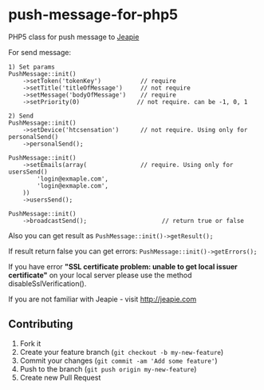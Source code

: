push-message-for-php5
=====================

PHP5 class for push message to [Jeapie](http://jeapie.com/ "Jeapie")

For send message:

    1) Set params
    PushMessage::init()
        ->setToken('tokenKey')           // require
        ->setTitle('titleOfMessage')     // not require
        ->setMessage('bodyOfMessage')    // require
        ->setPriority(0)                // not require. can be -1, 0, 1

    2) Send
    PushMessage::init()
        ->setDevice('htcsensation')      // not require. Using only for personalSend()
        ->personalSend();

    PushMessage::init()
        ->setEmails(array(               // require. Using only for usersSend()
            'login@exmaple.com',
            'login@exmaple.com',
        ))
        ->usersSend();

    PushMessage::init()
        ->broadcastSend();                     // return true or false

Also you can get result as
`PushMessage::init()->getResult();`

If result return false you can get errors:
`PushMessage::init()->getErrors();`

If you have error **"SSL certificate problem: unable to get local issuer certificate"** on your local server
please use the method disableSslVerification().

If you are not familiar with Jeapie - visit http://jeapie.com

## Contributing

1. Fork it
2. Create your feature branch (`git checkout -b my-new-feature`)
3. Commit your changes (`git commit -am 'Add some feature'`)
4. Push to the branch (`git push origin my-new-feature`)
5. Create new Pull Request
